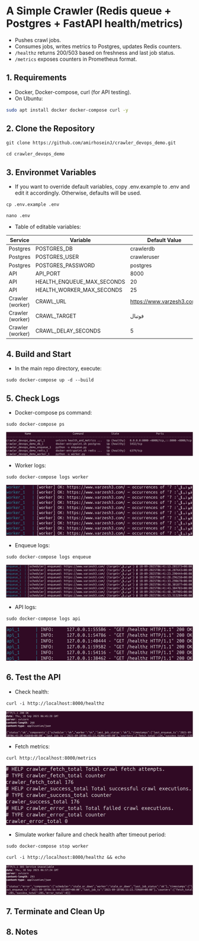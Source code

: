 # A Simple Crawler (Redis queue + Postgres + FastAPI health/metrics)

- Pushes crawl jobs.
- Consumes jobs, writes metrics to Postgres, updates Redis counters.
- `/healthz` returns 200/503 based on freshness and last job status.
- `/metrics` exposes counters in Prometheus format.

## 1. Requirements
- Docker, Docker-compose, curl (for API testing).
- On Ubuntu:
```bash
sudo apt install docker docker-compose curl -y
```

## 2. Clone the Repository

```
git clone https://github.com/amirhoseinJ/crawler_devops_demo.git
```
```
cd crawler_devops_demo
```

## 3. Environmet Variables
- If you want to override default variables, copy .env.example to .env and edit it accordingly. Otherwise, defaults will be used.
```
cp .env.example .env
```
```
nano .env
```

- Table of editable variables:

| Service | Variable | Default Value |
|----------|----------|----------|
| Postgres   | POSTGRES_DB     | crawlerdb     |
| Postgres    | POSTGRES_USER     | crawleruser     |
| Postgres    | POSTGRES_PASSWORD   | postgres       |
| API   | API_PORT     | 8000     |
| API    | HEALTH_ENQUEUE_MAX_SECONDS     | 20     |
| API    | HEALTH_WORKER_MAX_SECONDS   | 25       |
| Crawler (worker)  | CRAWL_URL     | https://www.varzesh3.com/     |
| Crawler (worker)   | CRAWL_TARGET     | فوتبال     |
| Crawler (worker)   | CRAWL_DELAY_SECONDS   | 5       |

## 4. Build and Start
- In the main repo directory, execute:
```
sudo docker-compose up -d --build
```

## 5. Check Logs
- Docker-compose ps command:
```
sudo docker-compose ps
```

![Compose Logs](./readme_images/compose_logs.png "Compose Logs")

- Worker logs:
```
sudo docker-compose logs worker
```
![Worker Logs](./readme_images/worker_logs.png "Worker Logs")

- Enqueue logs:
```
sudo docker-compose logs enqueue
```
![Enqueue Logs](./readme_images/enqueue_logs.png "Enqueue Logs")

- API logs:
```
sudo docker-compose logs api
```
![API Logs](./readme_images/api_logs.png "API Logs")

## 6. Test the API
- Check health:
```
curl -i http://localhost:8000/healthz
```
![Health Check](./readme_images/curl_healthz.png "Health Check")

- Fetch metrics:
```
curl http://localhost:8000/metrics
```
![Metrics Fetch](./readme_images/curl_metrics.png "Metrics Fetch")

- Simulate worker failure and check health after timeout period:
```
sudo docker-compose stop worker
```
```
curl -i http://localhost:8000/healthz && echo
```
![Health Failure](./readme_images/health_fail.png "Health Failure")

## 7. Terminate and Clean Up

## 8. Notes